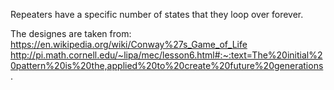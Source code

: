 Repeaters have a specific number of states that they loop over forever.

The designes are taken from:
https://en.wikipedia.org/wiki/Conway%27s_Game_of_Life
http://pi.math.cornell.edu/~lipa/mec/lesson6.html#:~:text=The%20initial%20pattern%20is%20the,applied%20to%20create%20future%20generations.
